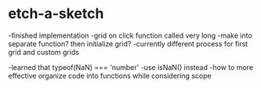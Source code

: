 # etch-a-sketch

-finished implementation
-grid on click function called very long
-make into separate function? then initialize grid?
-currently different process for first grid and custom grids

-learned that typeof(NaN) === 'number'
-use isNaN() instead
-how to more effective organize code into functions while considering scope
